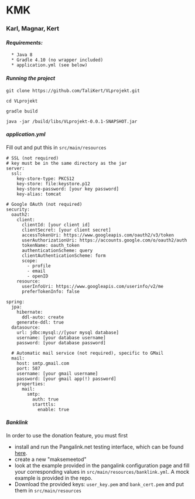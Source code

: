# KMK
### Karl, Magnar, Kert

#### *Requirements:*
```  
  * Java 8
  * Gradle 4.10 (no wrapper included)
  * application.yml (see below)
```
  
#### *Running the project*

  `git clone https://github.com/TaliKert/VLprojekt.git`
  
  `cd VLprojekt`
  
  `gradle build`
  
  `java -jar /build/libs/VLprojekt-0.0.1-SNAPSHOT.jar`
  
#### *application.yml*

  Fill out and put this in `src/main/resources`
  
  ```
  # SSL (not required)
  # key must be in the same directory as the jar
  server:
    ssl:
      key-store-type: PKCS12
      key-store: file:keystore.p12
      key-store-password: [your key password]
      key-alias: tomcat
    
  # Google OAuth (not required)
  security:
    oauth2:
      client:
        clientId: [your client id]
        clientSecret: [your client secret]
        accessTokenUri: https://www.googleapis.com/oauth2/v3/token
        userAuthorizationUri: https://accounts.google.com/o/oauth2/auth
        tokenName: oauth_token
        authenticationScheme: query
        clientAuthenticationScheme: form
        scope: 
          - profile
          - email
          - openID
      resource:
        userInfoUri: https://www.googleapis.com/userinfo/v2/me
        preferTokenInfo: false
  
  spring:
    jpa:
      hibernate:
        ddl-auto: create
      generate-ddl: true
    datasource:
      url: jdbc:mysql://[your mysql database]
      username: [your database username]
      password: [your database password]
      
    # Automatic mail service (not required), specific to GMail
    mail:
      host: smtp.gmail.com
      port: 587
      username: [your gmail username]
      password: [your gmail app(!) password]
      properties:
        mail:
          smtp:
            auth: true
            starttls:
              enable: true
  ```

#### *Banklink*

In order to use the donation feature, you must first 
* install and run the Pangalink.net testing interface, which can be found [here](https://github.com/BitWeb/Pangalink.net).
* create a new "maksemeetod"
* look at the example provided in the pangalink configuration page and fill your corresponding values in `src/main/resources/banklink.yml`. A mock example is provided in the repo.
* Download the provided keys: `user_key.pem` and `bank_cert.pem` and put them in `src/main/resources`
